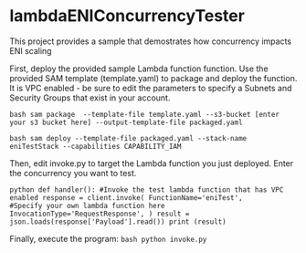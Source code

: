 # lambdaENIConcurrencyTester
This project provides a sample that demostrates how concurrency impacts ENI scaling

First, deploy the provided sample Lambda function function. Use the provided SAM template (template.yaml) to package and deploy the function.
It is VPC enabled - be sure to edit the parameters to specify a Subnets and Security Groups that exist in your account.

`bash
sam package  --template-file template.yaml --s3-bucket [enter your s3 bucket here] --output-template-file packaged.yaml
`

`bash
sam deploy --template-file packaged.yaml --stack-name eniTestStack --capabilities CAPABILITY_IAM
`

Then, edit invoke.py to target the Lambda function you just deployed. Enter the concurrency you want to test.

`python
def handler():
    #Invoke the test lambda function that has VPC enabled
    response = client.invoke(
        FunctionName='eniTest',         #Specify your own lambda function here
        InvocationType='RequestResponse',
    )
    result = json.loads(response['Payload'].read())
    print (result)
`

Finally, execute the program:
`bash
python invoke.py
`
